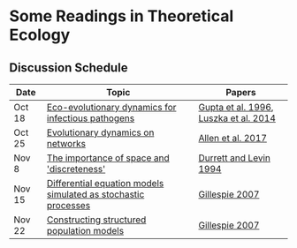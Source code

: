# Some Readings in Theoretical Ecology

## Discussion Schedule

Date    |     Topic     |     Papers
--------|---------------|-------------
Oct 18  | [Eco-evolutionary dynamics for infectious pathogens](/commentary/gupta_and_luksza.md) | [Gupta et al. 1996](/pdfs/Gupta%20et%20al.%201996.pdf), [Luszka et al. 2014](/pdfs/Luksza%20et%20al.%202014.pdf)
Oct 25  | [Evolutionary dynamics on networks](/commentary/allen.md) | [Allen et al. 2017](/pdfs/Allen%20et%20al.%202017.pdf)
Nov 8   | [The importance of space and 'discreteness'](/commentary/durrett.md) | [Durrett and Levin 1994](/pdfs/Durrett%20and%20Levin%201994.pdf)
Nov 15   | [Differential equation models simulated as stochastic processes](/commentary/gillespie.md) | [Gillespie 2007](/pdfs/Gillespie%202007.pdf)
Nov 22   | [Constructing structured population models](/commentary/gillespie.md) | [Gillespie 2007](/pdfs/Gillespie%202007.pdf)
